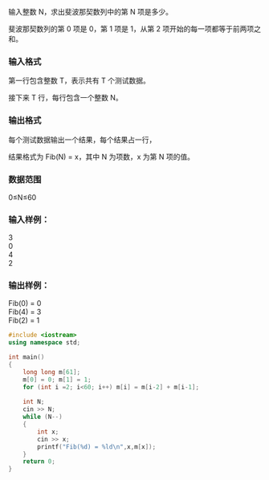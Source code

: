 输入整数 N，求出斐波那契数列中的第 N 项是多少。

斐波那契数列的第 0 项是 0，第 1 项是 1，从第 2 项开始的每一项都等于前两项之和。

### 输入格式
第一行包含整数 T，表示共有 T 个测试数据。

接下来 T 行，每行包含一个整数 N。

### 输出格式
每个测试数据输出一个结果，每个结果占一行，

结果格式为 Fib(N) = x，其中 N 为项数，x 为第 N 项的值。

### 数据范围
0≤N≤60
### 输入样例：
3  
0  
4  
2  
### 输出样例：
Fib(0) = 0  
Fib(4) = 3  
Fib(2) = 1  

```c++
#include <iostream>
using namespace std;

int main()
{
    long long m[61];
    m[0] = 0; m[1] = 1;
    for (int i =2; i<60; i++) m[i] = m[i-2] + m[i-1];
    
    int N;
    cin >> N;
    while (N--)
    {
        int x;
        cin >> x;
        printf("Fib(%d) = %ld\n",x,m[x]);
    }
    return 0;
}
```
